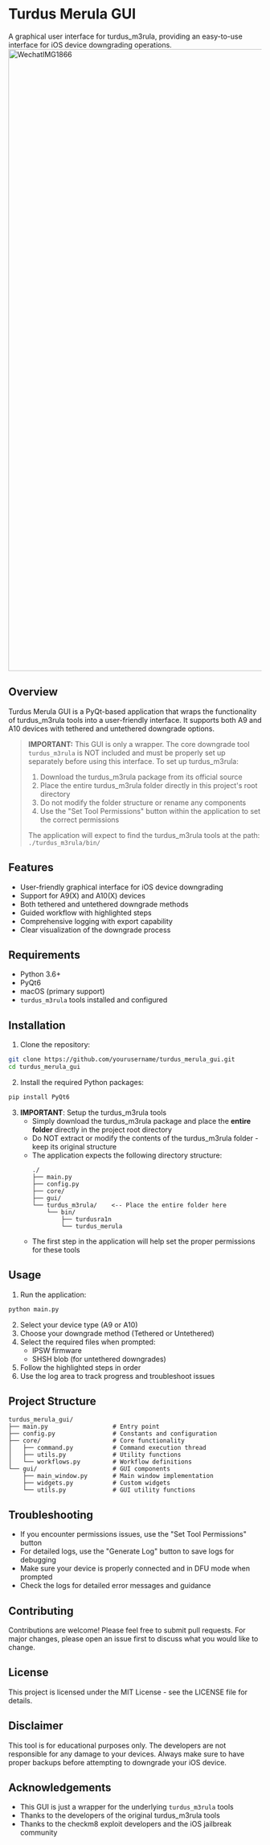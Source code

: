 # Turdus Merula GUI

A graphical user interface for turdus_m3rula, providing an easy-to-use interface for iOS device downgrading operations.
<img width="1236" alt="WechatIMG1866" src="https://github.com/user-attachments/assets/dde6e1bf-1f51-4d93-aaa8-0442ad38abe6" />


## Overview

Turdus Merula GUI is a PyQt-based application that wraps the functionality of turdus_m3rula tools into a user-friendly interface. It supports both A9 and A10 devices with tethered and untethered downgrade options.

> **IMPORTANT:** This GUI is only a wrapper. The core downgrade tool `turdus_m3rula` is NOT included and must be properly set up separately before using this interface. To set up turdus_m3rula:
>
> 1. Download the turdus_m3rula package from its official source
> 2. Place the entire turdus_m3rula folder directly in this project's root directory
> 3. Do not modify the folder structure or rename any components
> 4. Use the "Set Tool Permissions" button within the application to set the correct permissions
>
> The application will expect to find the turdus_m3rula tools at the path: `./turdus_m3rula/bin/`

## Features

- User-friendly graphical interface for iOS device downgrading
- Support for A9(X) and A10(X) devices
- Both tethered and untethered downgrade methods
- Guided workflow with highlighted steps
- Comprehensive logging with export capability
- Clear visualization of the downgrade process

## Requirements

- Python 3.6+
- PyQt6
- macOS (primary support)
- `turdus_m3rula` tools installed and configured

## Installation

1. Clone the repository:
```bash
git clone https://github.com/yourusername/turdus_merula_gui.git
cd turdus_merula_gui
```

2. Install the required Python packages:
```bash
pip install PyQt6
```

3. **IMPORTANT**: Setup the turdus_m3rula tools
    - Simply download the turdus_m3rula package and place the **entire folder** directly in the project root directory
    - Do NOT extract or modify the contents of the turdus_m3rula folder - keep its original structure
    - The application expects the following directory structure:
      ```
      ./
      ├── main.py
      ├── config.py
      ├── core/
      ├── gui/
      └── turdus_m3rula/    <-- Place the entire folder here
          └── bin/
              ├── turdusra1n
              └── turdus_merula
      ```
    - The first step in the application will help set the proper permissions for these tools

## Usage

1. Run the application:
```bash
python main.py
```

2. Select your device type (A9 or A10)
3. Choose your downgrade method (Tethered or Untethered)
4. Select the required files when prompted:
    - IPSW firmware
    - SHSH blob (for untethered downgrades)
5. Follow the highlighted steps in order
6. Use the log area to track progress and troubleshoot issues

## Project Structure

```
turdus_merula_gui/
├── main.py                  # Entry point
├── config.py                # Constants and configuration
├── core/                    # Core functionality
│   ├── command.py           # Command execution thread
│   ├── utils.py             # Utility functions
│   └── workflows.py         # Workflow definitions
└── gui/                     # GUI components
    ├── main_window.py       # Main window implementation
    ├── widgets.py           # Custom widgets
    └── utils.py             # GUI utility functions
```

## Troubleshooting

- If you encounter permissions issues, use the "Set Tool Permissions" button
- For detailed logs, use the "Generate Log" button to save logs for debugging
- Make sure your device is properly connected and in DFU mode when prompted
- Check the logs for detailed error messages and guidance

## Contributing

Contributions are welcome! Please feel free to submit pull requests. For major changes, please open an issue first to discuss what you would like to change.

## License

This project is licensed under the MIT License - see the LICENSE file for details.

## Disclaimer

This tool is for educational purposes only. The developers are not responsible for any damage to your devices. Always make sure to have proper backups before attempting to downgrade your iOS device.

## Acknowledgements

- This GUI is just a wrapper for the underlying `turdus_m3rula` tools
- Thanks to the developers of the original turdus_m3rula tools
- Thanks to the checkm8 exploit developers and the iOS jailbreak community
